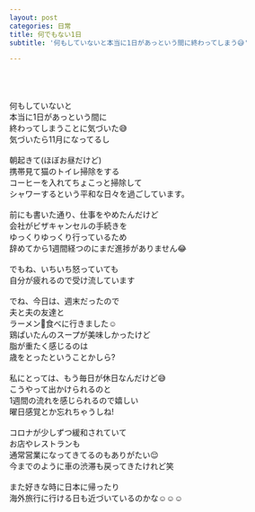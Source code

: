 ```yaml
---
layout: post
categories: 日常
title: 何でもない1日
subtitle: '何もしていないと本当に1日があっという間に終わってしまう😅'

---
```

<br>
<br>
<br>
何もしていないと<br>
本当に1日があっという間に<br>
終わってしまうことに気づいた😅<br>
気づいたら11月になってるし<br>
<br>
朝起きて(ほぼお昼だけど)<br>
携帯見て猫のトイレ掃除をする<br>
コーヒーを入れてちょこっと掃除して<br>
シャワーするという平和な日々を過ごしています。<br>
<br>
前にも書いた通り、仕事をやめたんだけど<br>
会社がビザキャンセルの手続きを<br>
ゆっくりゆっくり行っているため<br>
辞めてから1週間経つのにまだ進捗がありません😂<br>
<br>
でもね、いちいち怒っていても<br>
自分が疲れるので受け流しています<br>
<br>
でね、今日は、週末だったので<br>
夫と夫の友達と<br>
ラーメン🍜食べに行きました☺️<br>
鶏ぱいたんのスープが美味しかったけど<br>
脂が重たく感じるのは<br>
歳をとったということかしら?<br>
<br>
私にとっては、もう毎日が休日なんだけど😅<br>
こうやって出かけられるのと<br>
1週間の流れを感じられるので嬉しい<br>
曜日感覚とか忘れちゃうしね!<br>
<br>
コロナが少しずつ緩和されていて<br>
お店やレストランも<br>
通常営業になってきてるのもありがたい😌<br>
今までのように車の渋滞も戻ってきたけれど笑<br>
<br>
また好きな時に日本に帰ったり<br>
海外旅行に行ける日も近づいているのかな☺️☺️☺️<br>
<br>
<br>
<br>